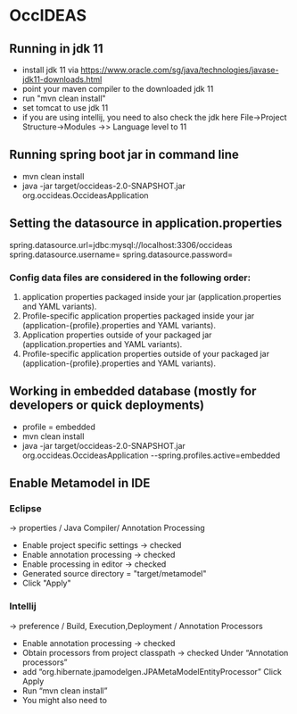 # OccIDEAS

## Running in jdk 11
- install jdk 11 via https://www.oracle.com/sg/java/technologies/javase-jdk11-downloads.html
- point your maven compiler to the downloaded jdk 11
- run "mvn clean install"
- set tomcat to use jdk 11
- if you are using intellij, you need to also check the jdk here
  File->Project Structure->Modules ->> Language level to 11 

## Running spring boot jar in command line
- mvn clean install
- java -jar target/occideas-2.0-SNAPSHOT.jar org.occideas.OccideasApplication

## Setting the datasource in application.properties
spring.datasource.url=jdbc:mysql://localhost:3306/occideas
spring.datasource.username=
spring.datasource.password=
### Config data files are considered in the following order:
1. application properties packaged inside your jar (application.properties and YAML variants).
2. Profile-specific application properties packaged inside your jar (application-{profile}.properties and YAML variants).
3. Application properties outside of your packaged jar (application.properties and YAML variants).
4. Profile-specific application properties outside of your packaged jar (application-{profile}.properties and YAML variants).

## Working in embedded database (mostly for developers or quick deployments)
- profile = embedded
- mvn clean install
- java -jar target/occideas-2.0-SNAPSHOT.jar org.occideas.OccideasApplication --spring.profiles.active=embedded

## Enable Metamodel in IDE
### Eclipse
-> properties / Java Compiler/ Annotation Processing
- Enable project specific settings -> checked
- Enable annotation processing -> checked
- Enable processing in editor -> checked
- Generated source directory = "target/metamodel"
- Click "Apply"
### Intellij
-> preference / Build, Execution,Deployment / Annotation Processors
- Enable annotation processing -> checked
- Obtain processors from project classpath -> checked
  Under “Annotation processors”
- add “org.hibernate.jpamodelgen.JPAMetaModelEntityProcessor”
  Click Apply
- Run “mvn clean install”
- You might also need to